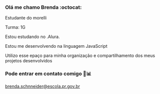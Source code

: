 ### Olá me chamo Brenda :octocat:

Estudante do morelli

Turma: 1G

Estou estudando no .Alura.

Estou me desenvolvendo na linguagem JavaScript

Utilizo esse epaço para minha organização e compartilhamento dos meus projetos desenvolvidos

### Pode entrar em contato comigo 💼📊

brenda.schnneider@escola.pr.gov.br
